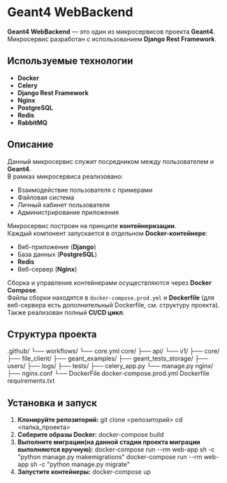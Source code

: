 # Geant4 WebBackend

**Geant4 WebBackend** — это один из микросервисов проекта **Geant4**.  
Микросервис разработан с использованием **Django Rest Framework**.

## Используемые технологии

- **Docker**
- **Celery**
- **Django Rest Framework**
- **Nginx**
- **PostgreSQL**
- **Redis**
- **RabbitMQ**

## Описание

Данный микросервис служит посредником между пользователем и **Geant4**.  
В рамках микросервиса реализовано:

- Взаимодействие пользователя с примерами  
- Файловая система  
- Личный кабинет пользователя  
- Администрирование приложения  

Микросервис построен на принципе **контейнеризации**.  
Каждый компонент запускается в отдельном **Docker-контейнере**:

- Веб-приложение (**Django**)
- База данных (**PostgreSQL**)
- **Redis**
- Веб-сервер (**Nginx**)

Сборка и управление контейнерами осуществляются через **Docker Compose**.  
Файлы сборки находятся в `docker-compose.prod.yml` и **Dockerfile** (для веб-сервера есть дополнительный Dockerfile, см. структуру проекта).  
Также реализован полный **CI/CD цикл**.

## Структура проекта
.github/ 
  └── workflows/ 
        └── core.yml 
core/ 
  ├── api/ 
       └── v1/ 
  ├── core/ 
  ├── file_client/ 
  ├── geant_examples/ 
  ├── geant_tests_storage/ 
  ├── users/ 
  ├── logs/ 
  ├── tests/ 
  ├── celery_app.py 
  └── manage.py 
nginx/ 
  ├── nginx.conf 
  └── DockerFile
docker-compose.prod.yml 
Dockerfile 
requirements.txt

## Установка и запуск

1. **Клонируйте репозиторий:**
  git clone <репозиторий>
  cd <папка_проекта>
2. **Соберите образы Docker:**
  docker-compose build
3. **Выполните миграции(на данной стадии проекта миграции выполняются вручную):**
  docker-compose run --rm web-app sh -c "python manage.py makemigrations"
  docker-compose run --rm web-app sh -c "python manage.py migrate"
4. **Запустите контейнеры:**
  docker-compose up
